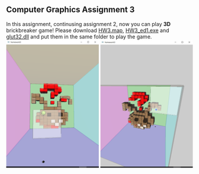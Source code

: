 ## Computer Graphics Assignment 3
In this assignment, continusing assignment 2, now you can play **3D** brickbreaker game!  Please download [HW3.map](HW3.map), [HW3_ed1.exe](HW3_ed1.exe) and [glut32.dll](glut32.dll) and put them in the same folder to play the game.
![alt tag](preview.png)
